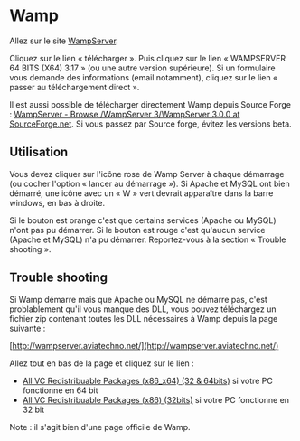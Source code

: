 # Wamp

Allez sur le site [WampServer](http://www.wampserver.com/).

Cliquez sur le lien « télécharger ».
Puis cliquez sur le lien « WAMPSERVER 64 BITS (X64) 3.17 » (ou une autre version supérieure).
Si un formulaire vous demande des informations (email notamment), cliquez sur le lien « passer au téléchargement direct ».

Il est aussi possible de télécharger directement Wamp depuis Source Forge : [WampServer - Browse /WampServer 3/WampServer 3.0.0 at SourceForge.net](https://sourceforge.net/projects/wampserver/files/WampServer%203/WampServer%203.0.0/).
Si vous passez par Source forge, évitez les versions beta.

## Utilisation

Vous devez cliquer sur l'icône rose de Wamp Server à chaque démarrage (ou cocher l'option « lancer au démarrage »).
Si Apache et MySQL ont bien démarré, une icône avec un « W » vert devrait apparaître dans la barre windows, en bas à droite.

Si le bouton est orange c'est que certains services (Apache ou MySQL) n'ont pas pu démarrer.
Si le bouton est rouge c'est qu'aucun service (Apache et MySQL) n'a pu démarrer.
Reportez-vous à la section « Trouble shooting ».

## Trouble shooting

Si Wamp démarre mais que Apache ou MySQL ne démarre pas, c'est problablement qu'il vous manque des DLL, vous pouvez téléchargez un fichier zip contenant toutes les DLL nécessaires à Wamp depuis la page suivante :

[http://wampserver.aviatechno.net/](http://wampserver.aviatechno.net/)

Allez tout en bas de la page et cliquez sur le lien :

- [All VC Redistribuable Packages (x86_x64) (32 & 64bits)](http://wampserver.aviatechno.net/files/vcpackages/all_vc_redist_x86_x64.zip) si votre PC fonctionne en 64 bit
- [All VC Redistribuable Packages (x86) (32bits)](http://wampserver.aviatechno.net/files/vcpackages/all_vc_redist_x86.zip) si votre PC fonctionne en 32 bit

Note : il s'agit bien d'une page officile de Wamp.

